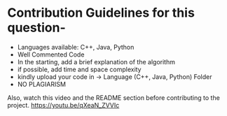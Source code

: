 # Contribution Guidelines for this question-

- Languages available: C++, Java, Python
- Well Commented Code
- In the starting, add a brief explanation of the algorithm
- if possible, add time and space complexity
- kindly upload your code in <Folder Name> -> Language (C++, Java, Python) Folder
- NO PLAGIARISM

Also, watch this video and the README section before contributing to the project.
https://youtu.be/qXeaN_ZVVIc

